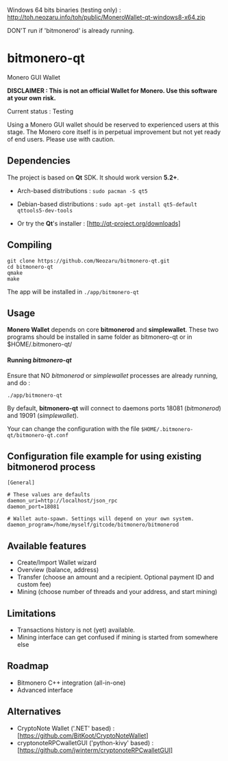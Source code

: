 Windows 64 bits binaries (testing only) : http://toh.neozaru.info/toh/public/MoneroWallet-qt-windows8-x64.zip

DON'T run if 'bitmonerod' is already running.

bitmonero-qt
============

Monero GUI Wallet


**DISCLAIMER : This is not an official Wallet for Monero. Use this software at your own risk.**


Current status : Testing



Using a Monero GUI wallet should be reserved to experienced users at this stage.
The Monero core itself is in perpetual improvement but not yet ready of end users.
Please use with caution.


Dependencies
------------

The project is based on **Qt** SDK. It should work version **5.2+**.
* Arch-based distributions : `sudo pacman -S qt5`

* Debian-based distributions : `sudo apt-get install qt5-default qttools5-dev-tools`
    
* Or try the **Qt**'s installer : [http://qt-project.org/downloads]


Compiling
---------

    git clone https://github.com/Neozaru/bitmonero-qt.git
    cd bitmonero-qt
    qmake
    make

The app will be installed in `./app/bitmonero-qt`


Usage
-----

**Monero Wallet** depends on core **bitmonerod** and **simplewallet**. These two programs should be installed in same folder as bitmonero-qt or in $HOME/.bitmonero-qt/


#### Running *bitmonero-qt*

Ensure that NO *bitmonerod* or *simplewallet* processes are already running, and do :

    ./app/bitmonero-qt


By default, **bitmonero-qt** will connect to daemons ports 18081 (*bitmonerod*) and 19091 (*simplewallet*).


Your can change the configuration with the file `$HOME/.bitmonero-qt/bitmonero-qt.conf`


Configuration file example for using existing bitmonerod process
----------------------------------------------------------------
    
    [General]

    # These values are defaults
    daemon_uri=http://localhost/json_rpc
    daemon_port=18081

    # Wallet auto-spawn. Settings will depend on your own system.
    daemon_program=/home/myself/gitcode/bitmonero/bitmonerod
    

Available features
------------------
* Create/Import Wallet wizard
* Overview (balance, address)
* Transfer (choose an amount and a recipient. Optional payment ID and custom fee)
* Mining (choose number of threads and your address, and start mining)


Limitations
-----------
* Transactions history is not (yet) available.
* Mining interface can get confused if mining is started from somewhere else


Roadmap
-------
* Bitmonero C++ integration (all-in-one)
* Advanced interface

Alternatives
------------

* CryptoNote Wallet ('.NET' based) : [https://github.com/BitKoot/CryptoNoteWallet]
* cryptonoteRPCwalletGUI ('python-kivy' based) : [https://github.com/jwinterm/cryptonoteRPCwalletGUI]
